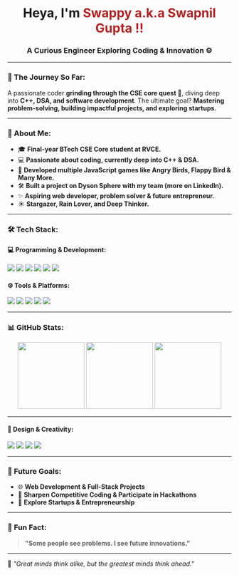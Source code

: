<!-- Header Section -->
<h1 align="center">Heya, I'm <span style="color:#B22222;"><b>Swappy a.k.a Swapnil Gupta !!</b></span> </h1>
<h3 align="center">A Curious Engineer Exploring Coding & Innovation ⚙️</h3>

---

<!-- Journey Section -->
### 🚀 The Journey So Far:
A passionate coder **grinding through the CSE core quest 🚀**, diving deep into **C++, DSA, and software development**. The ultimate goal? **Mastering problem-solving, building impactful projects, and exploring startups.**

---

<!-- About Me Section -->
### 📝 About Me:
- 🎓 **Final-year BTech CSE Core student at RVCE.**  
- 💻 **Passionate about coding, currently deep into C++ & DSA.**  
- 🚀 **Developed multiple JavaScript games like Angry Birds, Flappy Bird & Many More.**  
- 🛠️ **Built a project on Dyson Sphere with my team (more on LinkedIn).**  
- ✨ **Aspiring web developer, problem solver & future entrepreneur.**  
- ☀️ **Stargazer, Rain Lover, and Deep Thinker.**  

---

<!-- Tech Stack Section -->
### 🛠️ Tech Stack:
#### 💻 Programming & Development:
<p align="left">
  <img src="https://img.shields.io/badge/C++-00599C?style=for-the-badge&logo=c%2B%2B&logoColor=white">
  <img src="https://img.shields.io/badge/Python-3776AB?style=for-the-badge&logo=python&logoColor=white">
  <img src="https://img.shields.io/badge/C-00599C?style=for-the-badge&logo=c&logoColor=white">
  <img src="https://img.shields.io/badge/HTML5-E34F26?style=for-the-badge&logo=html5&logoColor=white">
  <img src="https://img.shields.io/badge/JavaScript-F7DF1E?style=for-the-badge&logo=javascript&logoColor=black">
  <img src="https://img.shields.io/badge/SQL-4479A1?style=for-the-badge&logo=postgresql&logoColor=white">
</p>

#### ⚙️ Tools & Platforms:
<p align="left">
  <img src="https://img.shields.io/badge/Git-F05032?style=for-the-badge&logo=git&logoColor=white">
  <img src="https://img.shields.io/badge/GitHub-181717?style=for-the-badge&logo=github&logoColor=white">
  <img src="https://img.shields.io/badge/VS_Code-007ACC?style=for-the-badge&logo=visual-studio-code&logoColor=white">
  <img src="https://img.shields.io/badge/Linux-FCC624?style=for-the-badge&logo=linux&logoColor=black">
  <img src="https://img.shields.io/badge/Bash-4EAA25?style=for-the-badge&logo=gnu-bash&logoColor=white">
</p>

---

<!-- GitHub Stats Section -->
### 📊 GitHub Stats:
<p align="center">
  <img src="https://github-readme-stats.vercel.app/api?username=Swappy-cmd&show_icons=true&theme=tokyonight" height="150"/>
  <img src="https://github-readme-streak-stats.herokuapp.com/?user=Swappy-cmd&theme=tokyonight" height="150"/>
  <img src="https://github-readme-stats.vercel.app/api/top-langs/?username=Swappy-cmd&langs_count=6&layout=compact&theme=tokyonight" height="150"/>
</p>

---

<!-- Design & Creativity Section -->
#### 🎨 Design & Creativity:
<p align="left">
  <img src="https://img.shields.io/badge/Adobe_Photoshop-31A8FF?style=for-the-badge&logo=adobe-photoshop&logoColor=white">
  <img src="https://img.shields.io/badge/Adobe_Illustrator-FF9A00?style=for-the-badge&logo=adobe-illustrator&logoColor=white">
  <img src="https://img.shields.io/badge/Adobe_Premiere_Pro-9999FF?style=for-the-badge&logo=adobe-premiere-pro&logoColor=white">
  <img src="https://img.shields.io/badge/Blender-F5792A?style=for-the-badge&logo=blender&logoColor=white">
</p>

---

<!-- Future Goals Section -->
### 🚀 Future Goals:
- 🌐 **Web Development & Full-Stack Projects**
- 🔫 **Sharpen Competitive Coding & Participate in Hackathons**
- 💎 **Explore Startups & Entrepreneurship**

---

<!-- Fun Fact Section -->
### 🚀 Fun Fact:
> **"Some people see problems. I see future innovations."**

---

🌟 _"Great minds think alike, but the greatest minds think ahead."_
